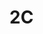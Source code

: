 # 2C
<!DOCTIPE html>

<html>
    <head>

   <meta charset="UTF-8">
   <meta name="viewport" content="width=device-width, initial-scarle=1.0">
   <title>AluraBooks</title>
   <link rel="stylesheet" href="sryles.css>

   
   </head>
    :root{
        --cor-de-fundo: #EBECEE;
    }





    <body>
    body {
        background-color: var (--cor-de-fundo);
    }
    <body>
    <h1>Alurabook</h1>
    <h1> {
        background-color: white;
    }
    
     

    </body>
</html>